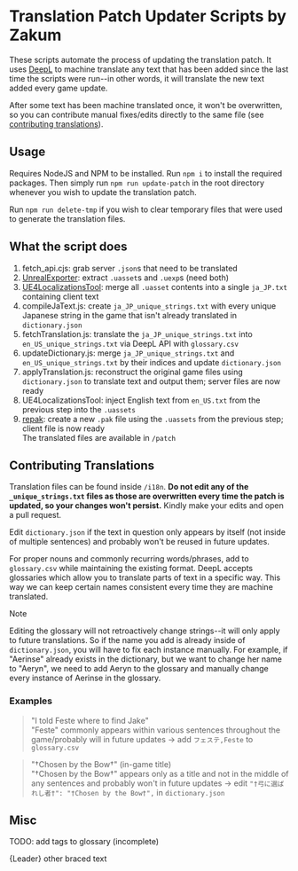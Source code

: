 # Translation Patch Updater Scripts by Zakum
These scripts automate the process of updating the translation patch. It uses [DeepL](https://www.deepl.com/) to machine translate any text that has been added since the last time the scripts were run--in other words, it will translate the new text added every game update.

After some text has been machine translated once, it won't be overwritten, so you can contribute manual fixes/edits directly to the same file (see [contributing translations](#contributing-translations)).

## Usage
Requires NodeJS and NPM to be installed. 
Run `npm i` to install the required packages.
Then simply run `npm run update-patch` in the root directory whenever you wish to update the translation patch.

Run `npm run delete-tmp` if you wish to clear temporary files that were used to generate the translation files.

## What the script does
1. fetch_api.cjs: grab server `.json`s that need to be translated
2. [UnrealExporter](https://github.com/whotookzakum/UnrealExporter): extract `.uasset`s and `.uexp`s (need both)
3. [UE4LocalizationsTool](https://github.com/amrshaheen61/UE4LocalizationsTool): merge all `.uasset` contents into a single `ja_JP.txt` containing client text
4. compileJaText.js: create `ja_JP_unique_strings.txt` with every unique Japanese string in the game that isn't already translated in `dictionary.json`
5. fetchTranslation.js: translate the `ja_JP_unique_strings.txt` into `en_US_unique_strings.txt` via DeepL API with `glossary.csv`
6. updateDictionary.js: merge `ja_JP_unique_strings.txt` and `en_US_unique_strings.txt` by their indices and update `dictionary.json`
7. applyTranslation.js: reconstruct the original game files using `dictionary.json` to translate text and output them; server files are now ready
8. UE4LocalizationsTool: inject English text from `en_US.txt` from the previous step into the `.uassets`
9. [repak](https://github.com/trumank/repak): create a new `.pak` file using the `.uassets` from the previous step; client file is now ready  
The translated files are available in `/patch`

## Contributing Translations
Translation files can be found inside `/i18n`. **Do not edit any of the `_unique_strings.txt` files as those are overwritten every time the patch is updated, so your changes won't persist.** Kindly make your edits and open a pull request.

Edit `dictionary.json` if the text in question only appears by itself (not inside of multiple sentences) and probably won't be reused in future updates.

For proper nouns and commonly recurring words/phrases, add to `glossary.csv` while maintaining the existing format. DeepL accepts glossaries which allow you to translate parts of text in a specific way. This way we can keep certain names consistent every time they are machine translated. 

> [!NOTE]
> Editing the glossary will not retroactively change strings--it will only apply to future translations. So if the name you add is already inside of `dictionary.json`, you will have to fix each instance manually. For example, if "Aerinse" already exists in the dictionary, but we want to change her name to "Aeryn", we need to add Aeryn to the glossary and manually change every instance of Aerinse in the glossary.

### Examples
> "I told Feste where to find Jake"  
"Feste" commonly appears within various sentences throughout the game/probably will in future updates → add `フェステ,Feste` to `glossary.csv`

> "†Chosen by the Bow†" (in-game title)  
"†Chosen by the Bow†" appears only as a title and not in the middle of any sentences and probably won't in future updates → edit `"†弓に選ばれし者†": "†Chosen by the Bow†",` in `dictionary.json`

## Misc
TODO: add tags to glossary (incomplete)
<lf>
<a>
<cf>
<cr>
<word>
<p ...>
<span>
<d ...>
<key>
<value>
</>
{Leader}
other braced text